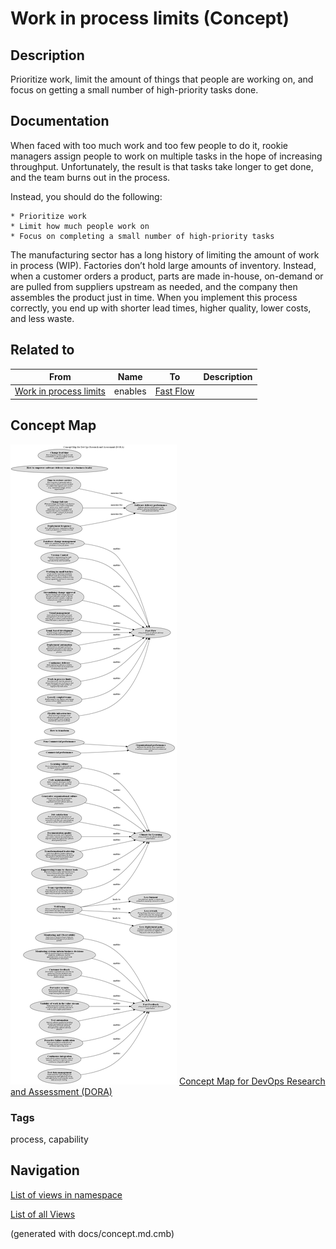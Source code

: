 # Work in process limits (Concept)
## Description
Prioritize work, limit the amount of things that people are working on, and focus on getting a small number of high-priority tasks done.

## Documentation
When faced with too much work and too few people to do it, rookie managers assign people to work on multiple tasks in the hope of increasing throughput. Unfortunately, the result is that tasks take longer to get done, and the team burns out in the process.

Instead, you should do the following:

    * Prioritize work
    * Limit how much people work on
    * Focus on completing a small number of high-priority tasks

The manufacturing sector has a long history of limiting the amount of work in process (WIP). Factories don’t hold large amounts of inventory. Instead, when a customer orders a product, parts are made in-house, on-demand or are pulled from suppliers upstream as needed, and the company then assembles the product just in time. When you implement this process correctly, you end up with shorter lead times, higher quality, lower costs, and less waste.

## Related to
| From | Name | To | Description |
|---|---|---|---|
| [Work in process limits](../../software-development/dora/work-in-process-limits.md) | enables | [Fast Flow](../../software-development/dora/fast-flow.md) |  |

## Concept Map
![Concept Map for DevOps Research and Assessment (DORA)](../../software-development/dora/concept-view.png)
[Concept Map for DevOps Research and Assessment (DORA)](../../software-development/dora/concept-view.md)

### Tags
process, capability


## Navigation
[List of views in namespace](./views-in-namespace.md)

[List of all Views](../../views.md)

(generated with docs/concept.md.cmb)
